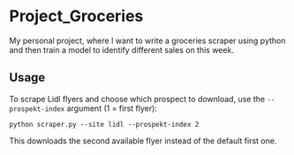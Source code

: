 # Project_Groceries
My personal project, where I want to write a groceries scraper using python and then train a model to identify different sales on this week.

## Usage

To scrape Lidl flyers and choose which prospect to download, use the `--prospekt-index` argument (1 = first flyer):

```
python scraper.py --site lidl --prospekt-index 2
```

This downloads the second available flyer instead of the default first one.
